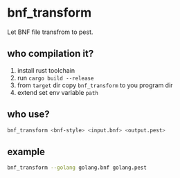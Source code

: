 # bnf_transform

Let BNF file transfrom to pest.

## who compilation it?

1. install rust toolchain
2. run `cargo build --release`
3. from `target` dir copy `bnf_transform` to you program dir
4. extend set env variable `path`

## who use?

```sh
bnf_transform <bnf-style> <input.bnf> <output.pest>
```

## example

```sh
bnf_transform --golang golang.bnf golang.pest
```
